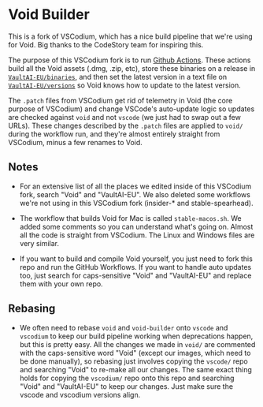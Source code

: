 # Void Builder

This is a fork of VSCodium, which has a nice build pipeline that we're using for Void. Big thanks to the CodeStory team for inspiring this.

The purpose of this VSCodium fork is to run [Github Actions](https://github.com/VaultAI-EU/void-builder/actions). These actions build all the Void assets (.dmg, .zip, etc), store these binaries on a release in [`VaultAI-EU/binaries`](https://github.com/VaultAI-EU/binaries/releases), and then set the latest version in a text file on [`VaultAI-EU/versions`](https://github.com/VaultAI-EU/versions) so Void knows how to update to the latest version.

The  `.patch` files from VSCodium get rid of telemetry in Void (the core purpose of VSCodium) and change VSCode's auto-update logic so updates are checked against `void` and not `vscode` (we just had to swap out a few URLs). These changes described by the `.patch` files are applied to `void/` during the workflow run, and they're almost entirely straight from VSCodium, minus a few renames to Void.

## Notes

- For an extensive list of all the places we edited inside of this VSCodium fork, search "Void" and "VaultAI-EU". We also deleted some workflows we're not using in this VSCodium fork (insider-* and stable-spearhead).

- The workflow that builds Void for Mac is called `stable-macos.sh`. We added some comments so you can understand what's going on. Almost all the code is straight from VSCodium. The Linux and Windows files are very similar.

- If you want to build and compile Void yourself, you just need to fork this repo and run the GitHub Workflows. If you want to handle auto updates too, just search for caps-sensitive "Void" and "VaultAI-EU" and replace them with your own repo.

## Rebasing
- We often need to rebase `void` and `void-builder` onto `vscode` and `vscodium` to keep our build pipeline working when deprecations happen, but this is pretty easy. All the changes we made in `void/` are commented with the caps-sensitive word "Void" (except our images, which need to be done manually), so rebasing just involves copying the `vscode/` repo and searching "Void" to re-make all our changes. The same exact thing holds for copying the `vscodium/` repo onto this repo and searching "Void" and "VaultAI-EU" to keep our changes. Just make sure the vscode and vscodium versions align.
